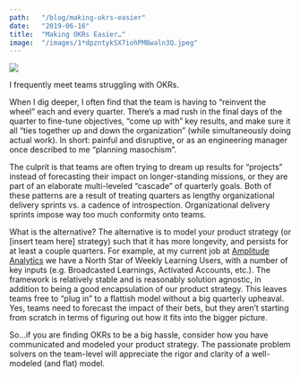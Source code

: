 ```yaml
---
path:	"/blog/making-okrs-easier"
date:	"2019-06-16"
title:	"Making OKRs Easier…"
image:	"/images/1*dpzntykSX7iohPMBwaln3Q.jpeg"
---
```


![](/images/1*dpzntykSX7iohPMBwaln3Q.jpeg)

I frequently meet teams struggling with OKRs.

When I dig deeper, I often find that the team is having to “reinvent the wheel” each and every quarter. There’s a mad rush in the final days of the quarter to fine-tune objectives, “come up with” key results, and make sure it all “ties together up and down the organization” (while simultaneously doing actual work). In short: painful and disruptive, or as an engineering manager once described to me “planning masochism”.

The culprit is that teams are often trying to dream up results for “projects” instead of forecasting their impact on longer-standing missions, or they are part of an elaborate multi-leveled “cascade” of quarterly goals. Both of these patterns are a result of treating quarters as lengthy organizational delivery sprints vs. a cadence of introspection. Organizational delivery sprints impose way too much conformity onto teams.

What is the alternative? The alternative is to model your product strategy (or [insert team here] strategy) such that it has more longevity, and persists for at least a couple quarters. For example, at my current job at [Amplitude Analytics](https://medium.com/u/9631183b500b) we have a North Star of Weekly Learning Users, with a number of key inputs (e.g. Broadcasted Learnings, Activated Accounts, etc.). The framework is relatively stable and is reasonably solution agnostic, in addition to being a good encapsulation of our product strategy. This leaves teams free to “plug in” to a flattish model without a big quarterly upheaval. Yes, teams need to forecast the impact of their bets, but they aren’t starting from scratch in terms of figuring out how it fits into the bigger picture.

So…if you are finding OKRs to be a big hassle, consider how you have communicated and modeled your product strategy. The passionate problem solvers on the team-level will appreciate the rigor and clarity of a well-modeled (and flat) model.

